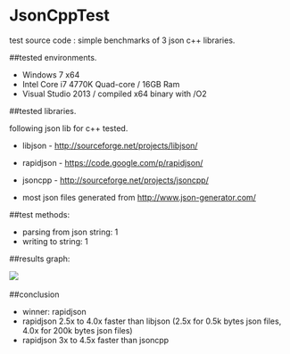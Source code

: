 ﻿JsonCppTest
=====
 test source code : simple benchmarks of 3 json c++ libraries.

##tested environments.

- Windows 7 x64
- Intel Core i7 4770K Quad-core / 16GB Ram
- Visual Studio 2013 / compiled x64 binary with /O2

##tested libraries.

following json lib for c++ tested.

- libjson - http://sourceforge.net/projects/libjson/
- rapidjson - https://code.google.com/p/rapidjson/
- jsoncpp - http://sourceforge.net/projects/jsoncpp/

- most json files generated from http://www.json-generator.com/

##test methods:
- parsing from json string: 1
- writing to string: 1

##results graph:

﻿![](https://raw.github.com/icedac/JsonCppTest/master/result.png)
﻿

##conclusion

- winner: rapidjson
- rapidjson 2.5x to 4.0x faster than libjson (2.5x for 0.5k bytes json files, 4.0x for 200k bytes json files)
- rapidjson 3x to 4.5x faster than jsoncpp
